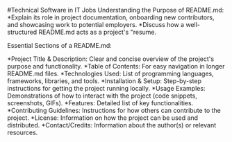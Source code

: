 #Technical Software in IT Jobs
Understanding the Purpose of README.md:
*Explain its role in project documentation, onboarding new contributors, and showcasing work to potential employers.
*Discuss how a well-structured README.md acts as a project's "resume.

Essential Sections of a README.md:

*Project Title & Description: Clear and concise overview of the project's purpose and functionality.
*Table of Contents: For easy navigation in longer README.md files.
*Technologies Used: List of programming languages, frameworks, libraries, and tools.
*Installation & Setup: Step-by-step instructions for getting the project running locally.
*Usage Examples: Demonstrations of how to interact with the project (code snippets, screenshots, GIFs).
*Features: Detailed list of key functionalities.
*Contributing Guidelines: Instructions for how others can contribute to the project.
*License: Information on how the project can be used and distributed.
*Contact/Credits: Information about the author(s) or relevant resources.
